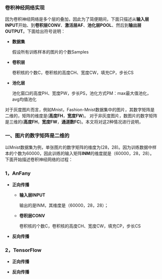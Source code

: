 ### 卷积神经网络实现

因为卷积神经网络是多个层的叠加，因此为了简便期间，下面只描述从**输入层INPUT**开始、到**卷积层CONV**、**激活层AF**、**池化层POOL**、然后到**输出层OUTPUT**。下面给出符号说明：

  * **数据集**

    假设所有训练样本的图片的个数Samples
    
  * **卷积层**
  
    卷积核的个数C，卷积核的高度CH、宽度CW，填充CP，步长CS
       
  * **池化层**
  
    池化窗口的高度PH、宽度PW，步长PS，池化方式PM：max最大值池化，avg均值池化 
    
    
对于灰度图片而言，例如Mnist，Fashion-Mnist数据集中的图片，其数字矩阵是二维的，矩阵的维度是(**高度FH**，**宽度FW**)。 对于非灰度图片，数图片的数字矩阵是三维的(**高度FH**，**宽度FW**，**通道数FC**)。本文将对这2种情况进行说明，

### 一、图片的数字矩阵是二维的


以Mnist数据集为例，单张图片的数字矩阵的维度为(28，28)。因为训练数据中样本的个数为60000，因此训练的输入矩阵**INM**的维度就是（60000，28，28）。下面开始描述卷积神经网络的过程：
  
### 1，AnFany

  * **正向传播**
  
      + **输入层INPUT**
      
         输出的是INM，其维度是（60000，28，28）；
      
      + **卷积层CONV**      
      
         卷积核的个数C，卷积核的高度CH、宽度CW，填充CP，步长CS
   
   
  * **反向传播**

### 2，TensorFlow



  * **正向传播**
   
   
  * **反向传播**


